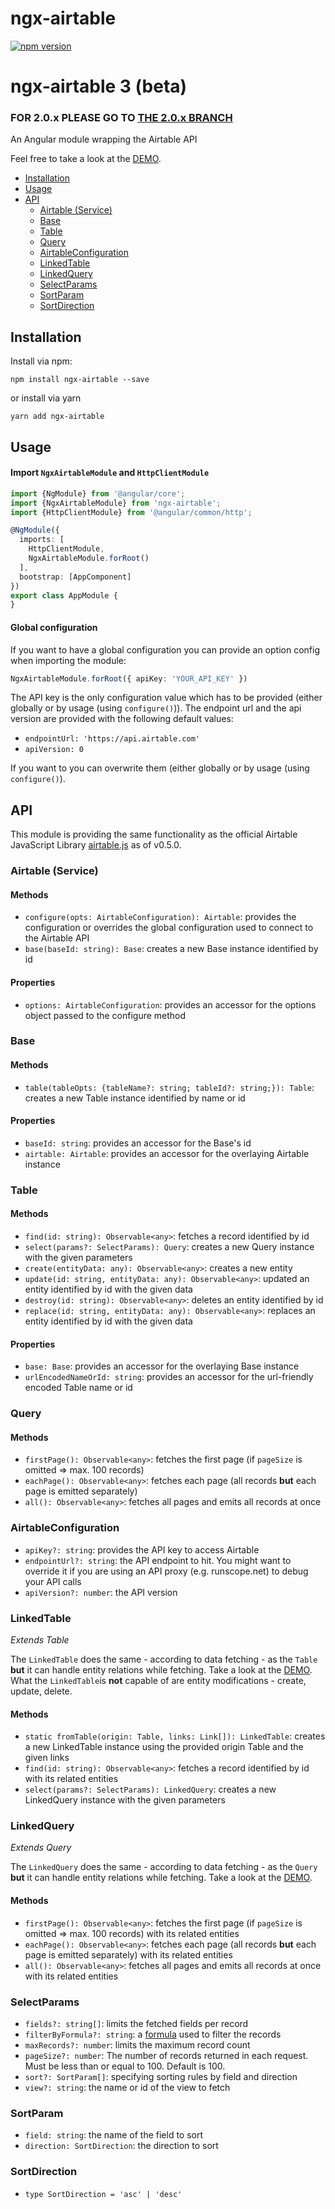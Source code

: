 # ngx-airtable
[![npm version](https://badge.fury.io/js/ngx-airtable.svg)](https://badge.fury.io/js/ngx-airtable)

# ngx-airtable 3 (beta)

### FOR 2.0.x PLEASE GO TO [THE 2.0.x BRANCH](https://github.com/bohoffi/ngx-airtable/tree/2.0.x)

An Angular module wrapping the Airtable API

Feel free to take a look at the [DEMO](https://bohoffi.github.io/ngx-airtable/).

* [Installation](#installation)
* [Usage](#usage)
* [API](#api)
  * [Airtable (Service)](#airtable-service)
  * [Base](#base)
  * [Table](#table)
  * [Query](#query)
  * [AirtableConfiguration](#airtableconfiguration)
  * [LinkedTable](#linkedtable)
  * [LinkedQuery](#linkedquery)
  * [SelectParams](#selectparams)
  * [SortParam](#sortparam)
  * [SortDirection](#sortdirection)

## Installation
Install via npm:
```
npm install ngx-airtable --save
```
or install via yarn
```
yarn add ngx-airtable
```

## Usage
#### Import `NgxAirtableModule` and `HttpClientModule`
```ts
import {NgModule} from '@angular/core';
import {NgxAirtableModule} from 'ngx-airtable';
import {HttpClientModule} from '@angular/common/http';

@NgModule({
  imports: [
    HttpClientModule,
    NgxAirtableModule.forRoot()
  ],
  bootstrap: [AppComponent]
})
export class AppModule {
}
```

#### Global configuration
If you want to have a global configuration you can provide an option config when importing the module:
```ts
NgxAirtableModule.forRoot({ apiKey: 'YOUR_API_KEY' })
```
The API key is the only configuration value which has to be provided (either globally or by usage (using `configure()`)).
The endpoint url and the api version are provided with the following default values:
* `endpointUrl: 'https://api.airtable.com'` 
* `apiVersion: 0` 

If you want to you can overwrite them (either globally or by usage (using `configure()`).

## API
This module is providing the same functionality as the official Airtable JavaScript Library [airtable.js](https://github.com/Airtable/airtable.js) as of v0.5.0.

### Airtable (Service)
#### Methods
- `configure(opts: AirtableConfiguration): Airtable`: provides the configuration or overrides the global configuration used to connect to the Airtable API
- `base(baseId: string): Base`: creates a new Base instance identified by id

#### Properties
- `options: AirtableConfiguration`: provides an accessor for the options object passed to the configure method

### Base
#### Methods
- `table(tableOpts: {tableName?: string; tableId?: string;}): Table`: creates a new Table instance identified by name or id

#### Properties
- `baseId: string`: provides an accessor for the Base's id
- `airtable: Airtable`: provides an accessor for the overlaying Airtable instance

### Table
#### Methods
- `find(id: string): Observable<any>`: fetches a record identified by id
- `select(params?: SelectParams): Query`: creates a new Query instance with the given parameters
- `create(entityData: any): Observable<any>`: creates a new entity
- `update(id: string, entityData: any): Observable<any>`: updated an entity identified by id with the given data
- `destroy(id: string): Observable<any>`: deletes an entity identified by id
- `replace(id: string, entityData: any): Observable<any>`: replaces an entity identified by id with the given data

#### Properties
- `base: Base`: provides an accessor for the overlaying Base instance
- `urlEncodedNameOrId: string`: provides an accessor for the url-friendly encoded Table name or id

### Query
#### Methods
- `firstPage(): Observable<any>`: fetches the first page (if `pageSize` is omitted => max. 100 records)
- `eachPage(): Observable<any>`: fetches each page (all records __but__ each page is emitted separately)
- `all(): Observable<any>`: fetches all pages and emits all records at once

### AirtableConfiguration
- `apiKey?: string`: provides the API key to access Airtable
- `endpointUrl?: string`: the API endpoint to hit. You might want to override it if you are using an API proxy (e.g. runscope.net) to debug your API calls
- `apiVersion?: number`: the API version

### LinkedTable
_Extends Table_

The `LinkedTable` does the same - according to data fetching - as the `Table` __but__ it can handle entity relations while fetching.
Take a look at the [DEMO](https://bohoffi.github.io/ngx-airtable/).
What the `LinkedTable`is __not__ capable of are entity modifications - create, update, delete.
#### Methods
- `static fromTable(origin: Table, links: Link[]): LinkedTable`: creates a new LinkedTable instance using the provided origin Table and the given links
- `find(id: string): Observable<any>`: fetches a record identified by id with its related entities
- `select(params?: SelectParams): LinkedQuery`: creates a new LinkedQuery instance with the given parameters
 
### LinkedQuery
_Extends Query_

The `LinkedQuery` does the same - according to data fetching - as the `Query` __but__ it can handle entity relations while fetching.
Take a look at the [DEMO](https://bohoffi.github.io/ngx-airtable/).
#### Methods
- `firstPage(): Observable<any>`: fetches the first page (if `pageSize` is omitted => max. 100 records) with its related entities
- `eachPage(): Observable<any>`: fetches each page (all records __but__ each page is emitted separately) with its related entities
- `all(): Observable<any>`: fetches all pages and emits all records at once with its related entities

### SelectParams
- `fields?: string[]`: limits the fetched fields per record
- `filterByFormula?: string`: a [formula](https://support.airtable.com/hc/en-us/articles/203255215-Formula-Field-Reference) used to filter the records
- `maxRecords?: number`: limits the maximum record count
- `pageSize?: number`: The number of records returned in each request. Must be less than or equal to 100. Default is 100.
- `sort?: SortParam[]`: specifying sorting rules by field and direction
- `view?: string`: the name or id of the view to fetch

### SortParam
- `field: string`: the name of the field to sort
- `direction: SortDirection`: the direction to sort

### SortDirection
- `type SortDirection = 'asc' | 'desc'`

